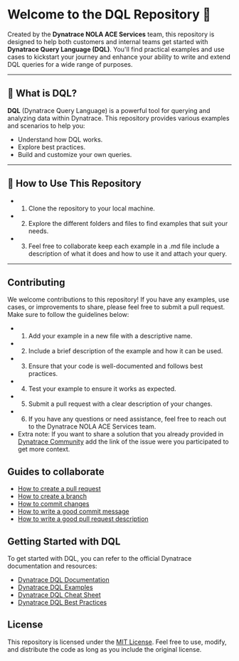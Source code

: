 # Welcome to the DQL Repository 👋

Created by the **Dynatrace NOLA ACE Services** team, this repository is designed to help both customers and internal teams get started with **Dynatrace Query Language (DQL)**. You'll find practical examples and use cases to kickstart your journey and enhance your ability to write and extend DQL queries for a wide range of purposes.

---

## 📌 What is DQL?

**DQL** (Dynatrace Query Language) is a powerful tool for querying and analyzing data within Dynatrace. This repository provides various examples and scenarios to help you:
- Understand how DQL works.
- Explore best practices.
- Build and customize your own queries.

---

## 🚀 How to Use This Repository
- 1. Clone the repository to your local machine.
- 2. Explore the different folders and files to find examples that suit your needs.
- 3. Feel free to collaborate keep each example in a .md file include a description of what it does and how to use it and attach your query.

---

## Contributing
We welcome contributions to this repository! If you have any examples, use cases, or improvements to share, please feel free to submit a pull request. Make sure to follow the guidelines below:
- 1. Add your example in a new file with a descriptive name.
- 2. Include a brief description of the example and how it can be used.
- 3. Ensure that your code is well-documented and follows best practices.
- 4. Test your example to ensure it works as expected.
- 5. Submit a pull request with a clear description of your changes.
- 6. If you have any questions or need assistance, feel free to reach out to the Dynatrace NOLA ACE Services team.
- Extra note: If you want to share a solution that you already provided in [Dynatrace Community](https://community.dynatrace.com/) add the link of the issue were you participated to get more context.
  

## Guides to collaborate
- [How to create a pull request](https://docs.github.com/en/pull-requests/collaborating-with-pull-requests/proposing-changes-to-your-work-with-pull-requests/creating-a-pull-request)
- [How to create a branch](https://docs.github.com/en/pull-requests/collaborating-with-pull-requests/proposing-changes-to-your-work-with-pull-requests/creating-and-deleting-branches-within-your-repository)
- [How to commit changes](https://github.com/git-guides/git-commit)
- [How to write a good commit message](https://chris.beams.io/posts/git-commit/)
- [How to write a good pull request description](https://www.pullrequest.com/blog/writing-a-great-pull-request-description/)

## Getting Started with DQL
To get started with DQL, you can refer to the official Dynatrace documentation and resources:
- [Dynatrace DQL Documentation](https://docs.dynatrace.com/docs/discover-dynatrace/references/dynatrace-query-language)
- [Dynatrace DQL Examples](https://docs.dynatrace.com/docs/discover-dynatrace/references/dynatrace-query-language/dql-use-cases)
- [Dynatrace DQL Cheat Sheet](https://docs.dynatrace.com/docs/discover-dynatrace/references/dynatrace-query-language/commands)
- [Dynatrace DQL Best Practices](https://docs.dynatrace.com/docs/discover-dynatrace/references/dynatrace-query-language/dql-best-practices)

## License
This repository is licensed under the [MIT License](LICENSE). Feel free to use, modify, and distribute the code as long as you include the original license.
